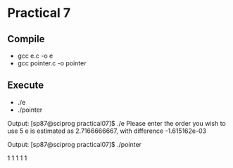 # Practical 7

## Compile
<ul>
 <li>
 gcc e.c -o e 
 </li>
 <li>
  gcc pointer.c -o pointer
 </li>
</ul>



## Execute
<ul>
 <li>
  ./e
 </li>
 <li>
  ./pointer
 </li>
</ul>


Output:
[sp87@sciprog practical07]$ ./e
Please enter the order you wish to use
5
 e is estimated as 2.7166666667, with difference -1.615162e-03

Output: 
[sp87@sciprog practical07]$ ./pointer

 1  1  1  1  1

